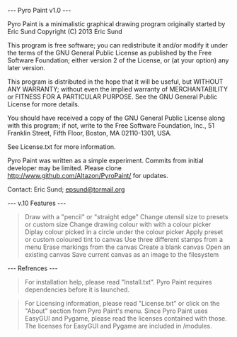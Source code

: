 --- Pyro Paint v1.0 ---

Pyro Paint is a minimalistic graphical drawing program originally started by Eric Sund
Copyright (C) 2013  Eric Sund 

This program is free software; you can redistribute it and/or
modify it under the terms of the GNU General Public License
as published by the Free Software Foundation; either version 2
of the License, or (at your option) any later version.

This program is distributed in the hope that it will be useful,
but WITHOUT ANY WARRANTY; without even the implied warranty of
MERCHANTABILITY or FITNESS FOR A PARTICULAR PURPOSE.  See the
GNU General Public License for more details.

You should have received a copy of the GNU General Public License
along with this program; if not, write to the Free Software
Foundation, Inc., 51 Franklin Street, Fifth Floor, Boston, MA  02110-1301, USA.



See License.txt for more information.

Pyro Paint was written as a simple experiment.  Commits from initial developer
may be limited.  Please clone http://www.github.com/Altazon/PyroPaint/ for updates.

Contact:  Eric Sund; epsund@tormail.org



---   v.10 Features   ---

> Draw with a "pencil" or "straight edge"
> Change utensil size to presets or custom size
> Change drawing colour with with a colour picker
> Diplay colour picked in a circle under the colour picker
> Apply preset or custom coloured tint to canvas
> Use three different stamps from a menu
> Erase markings from the canvas
> Create a blank canvas
> Open an existing canvas
> Save current canvas as an image to the filesystem



--- Refrences ---

> For installation help, please read "Install.txt".  Pyro Paint requires dependencies before it is launched.

> For Licensing information, please read "License.txt" or click on the "About" section from Pyro Paint's menu.
  Since Pyro Paint uses EasyGUI and Pygame, please read the licenses contained with those.  The licenses for
  EasyGUI and Pygame are included in /modules.